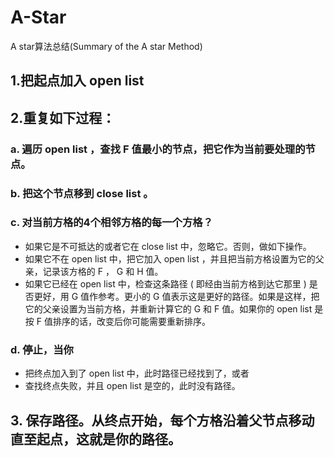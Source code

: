 # A-Star
A star算法总结(Summary of the A star Method)

## 1.把起点加入 open list
## 2.重复如下过程：
### a. 遍历 open list ，查找 F 值最小的节点，把它作为当前要处理的节点。
### b. 把这个节点移到 close list 。
### c. 对当前方格的4个相邻方格的每一个方格？
- 如果它是不可抵达的或者它在 close list 中，忽略它。否则，做如下操作。
- 如果它不在 open list 中，把它加入 open list ，并且把当前方格设置为它的父亲，记录该方格的 F ， G 和 H 值。
- 如果它已经在 open list 中，检查这条路径 ( 即经由当前方格到达它那里 ) 是否更好，用 G 值作参考。更小的 G 值表示这是更好的路径。如果是这样，把它的父亲设置为当前方格，并重新计算它的 G 和 F 值。如果你的 open list 是按 F 值排序的话，改变后你可能需要重新排序。
### d. 停止，当你
- 把终点加入到了 open list 中，此时路径已经找到了，或者
- 查找终点失败，并且 open list 是空的，此时没有路径。
## 3. 保存路径。从终点开始，每个方格沿着父节点移动直至起点，这就是你的路径。